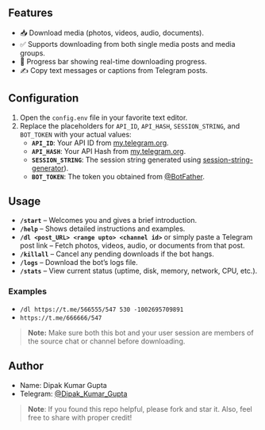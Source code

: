 ## Features

- 📥 Download media (photos, videos, audio, documents).
- ✅ Supports downloading from both single media posts and media groups.
- 🔄 Progress bar showing real-time downloading progress.
- ✍️ Copy text messages or captions from Telegram posts.

## Configuration

1. Open the `config.env` file in your favorite text editor.
2. Replace the placeholders for `API_ID`, `API_HASH`, `SESSION_STRING`, and `BOT_TOKEN` with your actual values:
   - **`API_ID`**: Your API ID from [my.telegram.org](https://my.telegram.org).
   - **`API_HASH`**: Your API Hash from [my.telegram.org](https://my.telegram.org).
   - **`SESSION_STRING`**: The session string generated using [session-string-generator](https://telegram.tools/session-string-generator)).
   - **`BOT_TOKEN`**: The token you obtained from [@BotFather](https://t.me/BotFather).

## Usage

- **`/start`** – Welcomes you and gives a brief introduction.  
- **`/help`** – Shows detailed instructions and examples.  
- **`/dl <post_URL> <range upto> <channel id>`** or simply paste a Telegram post link – Fetch photos, videos, audio, or documents from that post.  
- **`/killall`** – Cancel any pending downloads if the bot hangs.  
- **`/logs`** – Download the bot’s logs file.  
- **`/stats`** – View current status (uptime, disk, memory, network, CPU, etc.).

### Examples
- `/dl https://t.me/566555/547 530 -1002695709891`  
- `https://t.me/666666/547`

> **Note:** Make sure both this bot and your user session are members of the source chat or channel before downloading.  

## Author

- Name: Dipak Kumar Gupta
- Telegram: [@Dipak_Kumar_Gupta](https://t.me/DIPAK_KUMAR_GUPTA)

> **Note**: If you found this repo helpful, please fork and star it. Also, feel free to share with proper credit!
